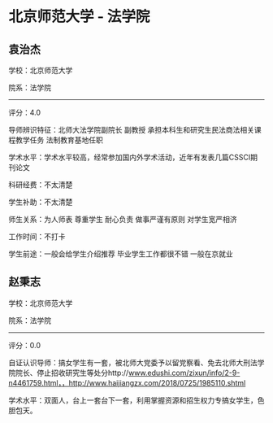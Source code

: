 # 北京师范大学 - 法学院

## 袁治杰

学校：北京师范大学

院系：法学院

* * *

评分：4.0

导师辨识特征：北师大法学院副院长 副教授 承担本科生和研究生民法商法相关课程教学任务 法制教育基地任职

学术水平：学术水平较高，经常参加国内外学术活动，近年有发表几篇CSSCI期刊论文

科研经费：不太清楚

学生补助：不太清楚

师生关系：为人师表 尊重学生 耐心负责 做事严谨有原则 对学生宽严相济

工作时间：不打卡

学生前途：一般会给学生介绍推荐 毕业学生工作都很不错 一般在京就业

## 赵秉志

学校：北京师范大学

院系：法学院

* * *

评分：0.0

自证认识导师：搞女学生有一套，被北师大党委予以留党察看、免去北师大刑法学院院长、停止招收研究生等处分http://www.edushi.com/zixun/info/2-9-n4461759.html，，http://www.haijiangzx.com/2018/0725/1985110.shtml

学术水平：双面人，台上一套台下一套，利用掌握资源和招生权力专搞女学生，色胆包天。